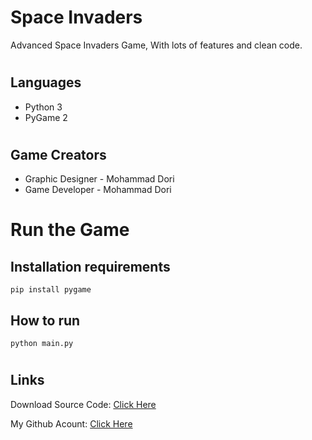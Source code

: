# Space Invaders


Advanced Space Invaders Game, With lots of features and clean code.

#
## Languages

- Python 3
- PyGame 2


#
## Game Creators

- Graphic Designer - Mohammad Dori
- Game Developer - Mohammad Dori


#
# Run the Game

## Installation requirements
```
pip install pygame
```

## How to run

```
python main.py
```

#
## Links


Download Source Code: [Click Here](https://github.com/dori-dev/Space-Invaders/archive/refs/heads/master.zip)

My Github Acount: [Click Here](https://github.com/dori-dev/)
